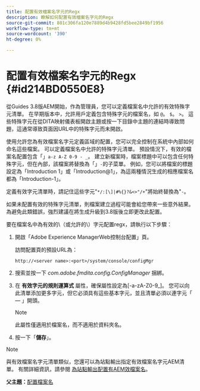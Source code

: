 ```yaml
---
title: 配置有效檔案名字元的Regx
description: 瞭解如何配置有效檔案名字元的Regx
source-git-commit: 801c306fa120e7889d4b9428fd5bee2849bf1956
workflow-type: tm+mt
source-wordcount: '390'
ht-degree: 0%

---
```



# 配置有效檔案名字元的Regx {#id214BD0550E8}

從Guides 3.8版AEM開始，作為管理員，您可以定義檔案名中允許的有效特殊字元清單。 在早期版本中，允許用戶定義包含特殊字元的檔案名，如 `@`。 `$`。 `>`。 這些特殊字元在從DITA映射儀表板開啟主題或按一下目錄中主題的連結時導致問題，這通常導致頁面因URL中的特殊字元而未開啟。

使用允許您為有效檔案名字元定義區域的配置，您可以完全控制在系統中內部如何命名這些檔案。 可以定義檔案名中允許的特殊字元清單。 預設情況下，有效的檔案名配置包含「」`a-z A-Z 0-9 - _`。 建立新檔案時，檔案標題中可以包含任何特殊字元，但在內部，該檔案將替換為「」`-`的子菜單。 例如，您可以將檔案的標題設定為「Introduction 1」或「Introduction@1」，為這兩種情況生成的相應檔案名都為「Introduction-1」。

定義有效字元清單時，請記住這些字元&quot;`*/:[\]|#%{}?&<>"/+`&quot;將始終替換為&quot;`-`。

如果未配置有效的特殊字元清單，則檔案建立過程可能會給您帶來一些意外結果。 為避免此類錯誤，強烈建議在將生成升級到3.8版後立即更改此配置。

要在檔案名中為有效的\（或允許的\）字元配置regx，請執行以下步驟：

1. 開啟「Adobe Experience ManagerWeb控制台配置」頁。

   訪問配置頁的預設URL為：

   ```http
   http://<server name>:<port>/system/console/configMgr
   ```

1. 搜索並按一下 *com.adobe.fmdita.config.ConfigManager* 捆綁。

1. 在 **有效字元的規則運算式** 屬性，確保屬性設定為\[-a-zA-Z0-9\_\]。 您可以向此清單添加更多字元，但它必須具有這些基本字元，並且清單必須以連字元「 — 」開頭。

   >[!NOTE]
   >
   > 此屬性僅適用於檔案名，而不適用於資料夾名。

1. 按一下「**儲存**」。


>[!NOTE]
>
> 與有效檔案名字元清單類似，您還可以為站點輸出指定有效檔案名字元AEM清單。 有關詳細資訊，請參閱 [為站點輸出配置有AEM效檔案名](conf-file-names-valid-regx-aem-site-output.md#)。

**父主題：**[&#x200B;配置檔案名](conf-file-names.md)

